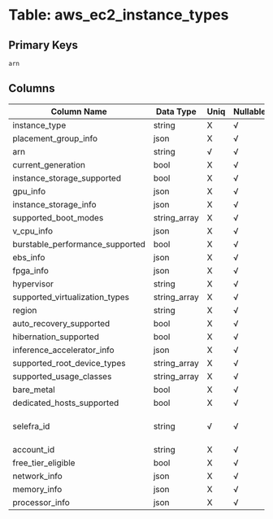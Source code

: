# Table: aws_ec2_instance_types

## Primary Keys 

```
arn
```


## Columns 

|  Column Name   |  Data Type  | Uniq | Nullable | Description | 
|  ----  | ----  | ----  | ----  | ---- | 
| instance_type | string | X | √ |  | 
| placement_group_info | json | X | √ |  | 
| arn | string | √ | √ |  | 
| current_generation | bool | X | √ |  | 
| instance_storage_supported | bool | X | √ |  | 
| gpu_info | json | X | √ |  | 
| instance_storage_info | json | X | √ |  | 
| supported_boot_modes | string_array | X | √ |  | 
| v_cpu_info | json | X | √ |  | 
| burstable_performance_supported | bool | X | √ |  | 
| ebs_info | json | X | √ |  | 
| fpga_info | json | X | √ |  | 
| hypervisor | string | X | √ |  | 
| supported_virtualization_types | string_array | X | √ |  | 
| region | string | X | √ |  | 
| auto_recovery_supported | bool | X | √ |  | 
| hibernation_supported | bool | X | √ |  | 
| inference_accelerator_info | json | X | √ |  | 
| supported_root_device_types | string_array | X | √ |  | 
| supported_usage_classes | string_array | X | √ |  | 
| bare_metal | bool | X | √ |  | 
| dedicated_hosts_supported | bool | X | √ |  | 
| selefra_id | string | √ | √ | primary keys value md5 | 
| account_id | string | X | √ |  | 
| free_tier_eligible | bool | X | √ |  | 
| network_info | json | X | √ |  | 
| memory_info | json | X | √ |  | 
| processor_info | json | X | √ |  | 


